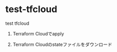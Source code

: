 # test-tfcloud
test tfcloud

1. Terraform Cloudでapply

2. Terraform Cloudのstateファイルをダウンロード
```bash

```
